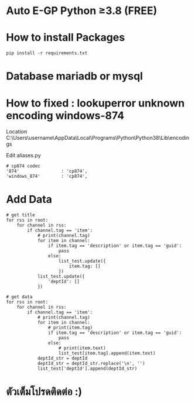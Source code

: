 # Auto E-GP Python ≥3.8 (FREE)

# How to install Packages
    pip install -r requirements.txt

# Database mariadb or mysql


# How to fixed : lookuperror unknown encoding windows-874

Location C:\Users\username\AppData\Local\Programs\Python\Python38\Lib\encodings

Edit aliases.py

    # cp874 codec
    '874'                : 'cp874',
    'windows_874'        : 'cp874',


# Add Data

    # get title
    for rss in root:
        for channel in rss:
            if channel.tag == 'item':
                # print(channel.tag)
                for item in channel:
                    if item.tag == 'description' or item.tag == 'guid':
                        pass
                    else:
                        list_test.update({
                            item.tag: []
                        })
                list_test.update({
                    'deptId': []
                })

    # get data
    for rss in root:
        for channel in rss:
            if channel.tag == 'item':
                # print(channel.tag)
                for item in channel:
                    # print(item.tag)
                    if item.tag == 'description' or item.tag == 'guid':
                        pass
                    else:
                        # print(item.text)
                        list_test[item.tag].append(item.text)
                deptId_str = deptId
                deptId_str = deptId_str.replace('\n', '')
                list_test['deptId'].append(deptId_str)


# ตัวเต็มโปรดติดต่อ :)
